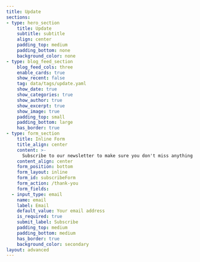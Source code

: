```yaml
---
title: Update
sections:
- type: hero_section
	title: Update
	subtitle: subtitle
	align: center
	padding_top: medium
	padding_bottom: none
	background_color: none
- type: blog_feed_section
	blog_feed_cols: three
	enable_cards: true
	show_recent: false
	tag: data/tags/update.yaml
	show_date: true
	show_categories: true
	show_author: true
	show_excerpt: true
	show_image: true
	padding_top: small
	padding_bottom: large
	has_border: true
- type: form_section
	title: Inline Form
	title_align: center
	content: >-
	  Subscribe to our newsletter to make sure you don't miss anything.
	content_align: center
	form_position: bottom
	form_layout: inline
	form_id: subscribeForm
	form_action: /thank-you
	form_fields:
  - input_type: email
  	name: email
	label: Email
	default_value: Your email address
	is_required: true
	submit_label: Subscribe
	padding_top: medium
	padding_bottom: medium
	has_border: true
	background_color: secondary
layout: advanced
---
```

